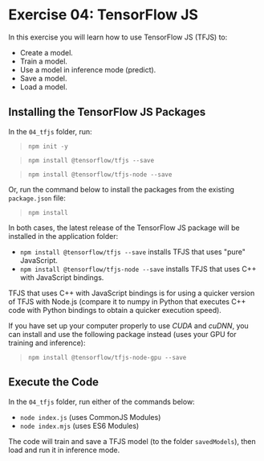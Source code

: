 # Exercise 04: TensorFlow JS

In this exercise you will learn how to use TensorFlow JS (TFJS) to:
- Create a model.
- Train a model.
- Use a model in inference mode (predict).
- Save a model.
- Load a model.

## Installing the TensorFlow JS Packages

In the `04_tfjs` folder, run:
> `npm init -y`

> `npm install @tensorflow/tfjs --save`

> `npm install @tensorflow/tfjs-node --save`

Or, run the command below to install the packages from the existing `package.json` file:
> `npm install`

In both cases, the latest release of the TensorFlow JS package will be installed in the application folder:
- `npm install @tensorflow/tfjs --save` installs TFJS that uses "pure" JavaScript.
- `npm install @tensorflow/tfjs-node --save` installs TFJS that uses C++ with JavaScript bindings.

TFJS that uses C++ with JavaScript bindings is for using a quicker version of TFJS with Node.js (compare it to numpy in Python that executes C++ code with Python bindings to obtain a quicker execution speed).

If you have set up your computer properly to use *CUDA* and *cuDNN*, you can install and use the following package instead (uses your GPU for training and inference):

> ``npm install @tensorflow/tfjs-node-gpu --save``

## Execute the Code

In the `04_tfjs` folder, run either of the commands below:
- `node index.js` (uses CommonJS Modules)
- `node index.mjs` (uses ES6 Modules)

The code will train and save a TFJS model (to the folder `savedModels`), then load and run it in inference mode.
